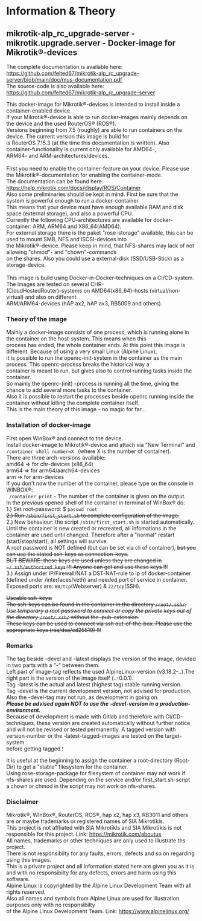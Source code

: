# **Information & Theory**

## mikrotik-alp_rc_upgrade-server  - mikrotik.upgrade.server - Docker-image for Mikrotik®-devices

The complete documentation is available here: <br>
https://github.com/felted67/mikrotik-alp_rc_upgrade-server/blob/main/doc/mus-documentation.pdf</br>
The source-code is also available here: <br>
https://github.com/felted67/mikrotik-alp_rc_upgrade-server</br>

This docker-image for Mikrotik®-devices is intended to install inside a container-enabled device.</br>
If your Mikrotik®-device is able to run docker-images mainly depends on the device and the used RouterOS® (ROS®).</br>
Versions beginning from 7.5 (roughly) are able to run containers on the device. The current version this image is build for </br>
is RouterOS 7.15.3 (at the time this documentation is written). Also container-functionality is current only available for AMD64-,</br>
ARM64- and ARM-architectures/devices.</br>
</br>
First you need to enable the container-feature on your device. Please use the Mikrotik®-documentation for enabling the container-mode.</br>
The documentation can be found here: <https://help.mikrotik.com/docs/display/ROS/Container>
</br>
Also some preliminaries should be kept in mind. First be sure that the system is powerful enough to run a docker-container.</br>
This means that your device must have enough available RAM and disk space (external storage), and also a powerful CPU.</br>
Currently the following CPU-architectures are available for docker-container: ARM, ARM64 and X86_64(AMD64).</br>
For external storage there is the paket "rose-storage" available, this can be used to mount SMB, NFS and iSCSI-devices into</br>
the Mikrotik®-device. Please keep in mind, that NFS-shares may lack of not allowing "chmod"- and "chown"-commands</br>
on the shares. Also you could use a external-disk (SSD/USB-Stick) as a storage-device.</br>
</br>
This image is build using Docker-in-Docker-techniques on a CI/CD-system. The images are tested on several CHR-</br>
(CloudHostedRouter)-systems on  AMD64(x86_64)-hosts (virtual/non-virtual) and also on different</br> ARM/ARM64-devices (hAP ax2, hAP ax3, RB5009 and others).</br>

### Theory of the image

Mainly a docker-image consists of one process, which is running alone in the container on the host-system. This means when this</br>
process has ended, the whole container ends. At this point this image is different. Because of using a very small Linux (Alpine Linux),</br>
it is possible to run the openrc-init-system in the container as the main process. This openrc-process breaks the historical way a</br>
container is meant to run, but gives also to control running tasks inside the container.</br>
So mainly the openrc-(init) -process is running all the time, giving the chance to add several more tasks to the container. </br>
Also it is possible to restart the processes beside openrc running inside the container without killing the complete container itself.</br>
This is the main theory of this image - no magic for far...</br>

### Installation of docker-image

First open WinBox® and connect to the device.</br>
Install docker-image to Mikrotik®-device and attach via "New Terminal" and  <code>/container shell number=X </code> (where X is the number of container).</br>
There are three arch-versions available: </br>
amd64 => for chr-devices (x86_64)</br>
arm64 => for arm64/aarch64-devices</br>
arm => for arm-devices</br>
If you don't now the number of the container, please type on the console in WINBOX®:</br>
<code> /container print</code> - The number of the container is given on the output.</br>
In the previous opened shell of the container in terminal of WinBox® do:</br>
1.) Set root-password: $ <code>passwd root </code></br>
~~2.) Run <code>/sbin/first_start.sh</code> to complete configuration of the image.</br>~~
2.) New behaviour: the script <code>/sbin/first_start.sh</code> is started automatically. Until the container is new created or recreated, all infomations in the </br>
      container are used until changed. Therefore after a "normal" restart (start/stop/start), all settings will survive. </br>
      A root password is NOT defined (but can be set via cli of container), ~~but you can use the stated ssh-keys as connection-keys. </br>
      BUT BEWARE: these keys are used unless they are changed in <code>~/.ssh/authorized_keys</code> !!! Anyone can get and use these keys !!! </br>~~
3.) Assign under IP/Firewall/NAT a DST-NAT-rule to ip of docker-container (defined under /interfaces/veth) and needed port of service in container. </br>
     Exposed ports are: <code>80/tcp</code>(Webserver) & <code>22/tcp</code>(SSH).</br>

~~Useable ssh-keys: </br>
The ssh-keys can be found in the container in the directory <code>/root/.ssh/*</code>. </br>
Use temporary a root password to connect or copy the private keys out of the directory <code>/root/.ssh/*</code> without the .pub-extension.</br>
These keys can be used to connect via ssh out-of-the-box. Please use the appropriate keys (rsa/dsa/ed25519) !!! </br>~~

### Remarks

The tag beside -devel and -latest displays the version of the image, devided in two parts with a "-" between them.</br>
Left part of image-tag reflects the used AlpineLinux-version (v3.18.2-..).The right part is the version of the image itself (..-0.0.1).</br>
Tag -latest is the actual and latest (highest tag) stable running version.</br>
Tag -devel is the current development version, not advised for production. Also the -devel-tag may not run, as development in going on.</br>
***Please be advised again NOT to use the -devel-version in a production-environment.***</br>
Because of development is made with Gitlab and therefore with CI/CD-techniques, these version are created automatically without further notice</br>
and will not be revised or tested permanently. A tagged version with version-number or the -latest-tagged-images are tested on the target-system </br>
before getting tagged !</br>
</p>
It is useful at the beginning to assign the container a root-directory (Root-Dir) to get a "stable" filesystem for the container.</br>
Using rose-storage-package for filesystem of container may not work if nfs-shares are used.
Depending on the service and/or first_start.sh-script</br> a chown or chmod in the script may not work on nfs-shares.</br>

### Disclaimer

Mikrotik®, WInBox®, RouterOS, ROS®, hap x2, hap x3, RB3011 and others are or maybe trademarks or registered names of SIA Mikrotīkls.</br>
This project is not affliated with SIA Mikrotīkls and SIA Mikrotīkls is not responsible for this project. Link: <https://mikrotik.com/aboutus></br>
All names, trademarks or other techniques are only used to illustrate ths project.</br>
There is not responsibilty for any faults, errors, defects and so on regarding using this images.</br>
This is a private project and all information stated here are given you as it is and with no responsibilty for any defects, errors and harm using this software.</br>
Alpine Linux is copyrighted by the Alpine Linux Development Team with all rights reserved.</br>
Also all names and symbols from Alpine Linux are used for illustration purposes only with no responsibilty</br>
of the Alpine Linux Development Team. Link: <https://www.alpinelinux.org/></br>
